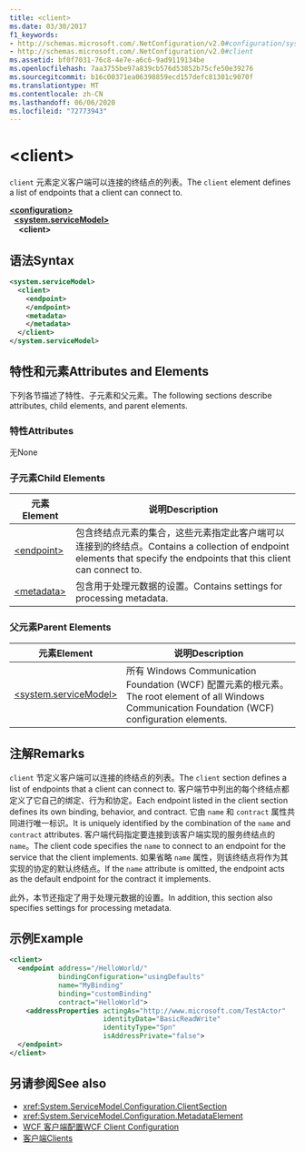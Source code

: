 ```yaml
---
title: <client>
ms.date: 03/30/2017
f1_keywords:
- http://schemas.microsoft.com/.NetConfiguration/v2.0#configuration/system.ServiceModel/client
- http://schemas.microsoft.com/.NetConfiguration/v2.0#client
ms.assetid: bf0f7031-76c8-4e7e-a6c6-9ad9119134be
ms.openlocfilehash: 7aa3755be97a839cb576d53852b75cfe50e39276
ms.sourcegitcommit: b16c00371ea06398859ecd157defc81301c9070f
ms.translationtype: MT
ms.contentlocale: zh-CN
ms.lasthandoff: 06/06/2020
ms.locfileid: "72773943"
---
```

# \<client>
<span data-ttu-id="8c199-101">`client` 元素定义客户端可以连接的终结点的列表。</span><span class="sxs-lookup"><span data-stu-id="8c199-101">The `client` element defines a list of endpoints that a client can connect to.</span></span>

[**\<configuration>**](../configuration-element.md)\
&nbsp;&nbsp;[**\<system.serviceModel>**](system-servicemodel.md)\
&nbsp;&nbsp;&nbsp;&nbsp;**\<client>**

## <a name="syntax"></a><span data-ttu-id="8c199-102">语法</span><span class="sxs-lookup"><span data-stu-id="8c199-102">Syntax</span></span>

```xml
<system.serviceModel>
  <client>
    <endpoint>
    </endpoint>
    <metadata>
    </metadata>
  </client>
</system.serviceModel>
```

## <a name="attributes-and-elements"></a><span data-ttu-id="8c199-103">特性和元素</span><span class="sxs-lookup"><span data-stu-id="8c199-103">Attributes and Elements</span></span>
 <span data-ttu-id="8c199-104">下列各节描述了特性、子元素和父元素。</span><span class="sxs-lookup"><span data-stu-id="8c199-104">The following sections describe attributes, child elements, and parent elements.</span></span>

### <a name="attributes"></a><span data-ttu-id="8c199-105">特性</span><span class="sxs-lookup"><span data-stu-id="8c199-105">Attributes</span></span>
 <span data-ttu-id="8c199-106">无</span><span class="sxs-lookup"><span data-stu-id="8c199-106">None</span></span>

### <a name="child-elements"></a><span data-ttu-id="8c199-107">子元素</span><span class="sxs-lookup"><span data-stu-id="8c199-107">Child Elements</span></span>

|<span data-ttu-id="8c199-108">元素</span><span class="sxs-lookup"><span data-stu-id="8c199-108">Element</span></span>|<span data-ttu-id="8c199-109">说明</span><span class="sxs-lookup"><span data-stu-id="8c199-109">Description</span></span>|
|-------------|-----------------|
|[\<endpoint>](endpoint-of-client.md)|<span data-ttu-id="8c199-110">包含终结点元素的集合，这些元素指定此客户端可以连接到的终结点。</span><span class="sxs-lookup"><span data-stu-id="8c199-110">Contains a collection of endpoint elements that specify the endpoints that this client can connect to.</span></span>|
|[\<metadata>](metadata.md)|<span data-ttu-id="8c199-111">包含用于处理元数据的设置。</span><span class="sxs-lookup"><span data-stu-id="8c199-111">Contains settings for processing metadata.</span></span>|

### <a name="parent-elements"></a><span data-ttu-id="8c199-112">父元素</span><span class="sxs-lookup"><span data-stu-id="8c199-112">Parent Elements</span></span>

|<span data-ttu-id="8c199-113">元素</span><span class="sxs-lookup"><span data-stu-id="8c199-113">Element</span></span>|<span data-ttu-id="8c199-114">说明</span><span class="sxs-lookup"><span data-stu-id="8c199-114">Description</span></span>|
|-------------|-----------------|
|[\<system.serviceModel>](system-servicemodel.md)|<span data-ttu-id="8c199-115">所有 Windows Communication Foundation (WCF) 配置元素的根元素。</span><span class="sxs-lookup"><span data-stu-id="8c199-115">The root element of all Windows Communication Foundation (WCF) configuration elements.</span></span>|

## <a name="remarks"></a><span data-ttu-id="8c199-116">注解</span><span class="sxs-lookup"><span data-stu-id="8c199-116">Remarks</span></span>
 <span data-ttu-id="8c199-117">`client` 节定义客户端可以连接的终结点的列表。</span><span class="sxs-lookup"><span data-stu-id="8c199-117">The `client` section defines a list of endpoints that a client can connect to.</span></span> <span data-ttu-id="8c199-118">客户端节中列出的每个终结点都定义了它自己的绑定、行为和协定。</span><span class="sxs-lookup"><span data-stu-id="8c199-118">Each endpoint listed in the client section defines its own binding, behavior, and contract.</span></span> <span data-ttu-id="8c199-119">它由 `name` 和 `contract` 属性共同进行唯一标识。</span><span class="sxs-lookup"><span data-stu-id="8c199-119">It is uniquely identified by the combination of the `name` and `contract` attributes.</span></span> <span data-ttu-id="8c199-120">客户端代码指定要连接到该客户端实现的服务终结点的 `name`。</span><span class="sxs-lookup"><span data-stu-id="8c199-120">The client code specifies the `name` to connect to an endpoint for the service that the client implements.</span></span> <span data-ttu-id="8c199-121">如果省略 `name` 属性，则该终结点将作为其实现的协定的默认终结点。</span><span class="sxs-lookup"><span data-stu-id="8c199-121">If the `name` attribute is omitted, the endpoint acts as the default endpoint for the contract it implements.</span></span>

 <span data-ttu-id="8c199-122">此外，本节还指定了用于处理元数据的设置。</span><span class="sxs-lookup"><span data-stu-id="8c199-122">In addition, this section also specifies settings for processing metadata.</span></span>

## <a name="example"></a><span data-ttu-id="8c199-123">示例</span><span class="sxs-lookup"><span data-stu-id="8c199-123">Example</span></span>

```xml
<client>
  <endpoint address="/HelloWorld/"
            bindingConfiguration="usingDefaults"
            name="MyBinding"
            binding="customBinding"
            contract="HelloWorld">
    <addressProperties actingAs="http://www.microsoft.com/TestActor"
                       identityData="BasicReadWrite"
                       identityType="Spn"
                       isAddressPrivate="false">
  </endpoint>
</client>
```

## <a name="see-also"></a><span data-ttu-id="8c199-124">另请参阅</span><span class="sxs-lookup"><span data-stu-id="8c199-124">See also</span></span>

- <xref:System.ServiceModel.Configuration.ClientSection>
- <xref:System.ServiceModel.Configuration.MetadataElement>
- [<span data-ttu-id="8c199-125">WCF 客户端配置</span><span class="sxs-lookup"><span data-stu-id="8c199-125">WCF Client Configuration</span></span>](../../../wcf/feature-details/client-configuration.md)
- [<span data-ttu-id="8c199-126">客户端</span><span class="sxs-lookup"><span data-stu-id="8c199-126">Clients</span></span>](../../../wcf/feature-details/clients.md)
